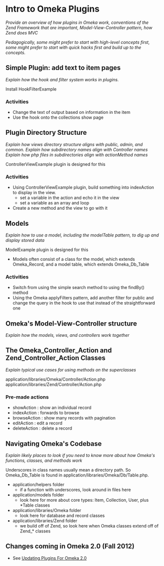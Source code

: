 # Intro to Omeka Plugins

_Provide an overview of how plugins in Omeka work, conventions of the Zend Framework that are important, Model-View-Controller pattern, how Zend does MVC_

_Pedagogically, some might prefer to start with high-level concepts first, some might prefer to start with quick hacks first and build up to the concepts._

## Simple Plugin: add text to item pages
_Explain how the hook and filter system works in plugins._

Install HookFilterExample

### Activities

* Change the text of output based on information in the item
* Use the hook onto the collections show page


## Plugin Directory Structure

_Explain how views directory structure aligns with public, admin, and common._
_Explain how subdirectory names align with Controller names_
_Explain how php files in subdirectories align with actionMethod names_

ControllerViewExample plugin is designed for this

### Activities

* Using ControllerViewExample plugin, build something into indexAction to display in the view.
	* set a variable in the action and echo it in the view
	* set a variable as an array and loop
* Create a new method and the view to go with it


## Models
_Explain how to use a model, including the modelTable pattern, to dig up and display stored data_

ModelExample plugin is designed for this

* Models often consist of a class for the model, which extends Omeka_Record, and a model table, which extends Omeka_Db_Table

### Activities

* Switch from using the simple search method to using the findBy() method
* Using the Omeka applyFilters pattern, add another filter for public and change the query in the hook to use that instead of the straightforward one

## Omeka's Model-View-Controller structure
_Explain how the models, views, and controllers work together_


## The Omeka_Controller_Action and Zend_Controller_Action Classes

_Explain typical use cases for using methods on the superclasses_

application/libraries/Omeka/Controller/Action.php
application/libraries/Zend/Controller/Action.php

### Pre-made actions

* showAction : show an individual record
* indexAction : forwards to browse
* browseAction : show many records with pagination
* editAction : edit a record
* deleteAction : delete a record


## Navigating Omeka's Codebase
_Explain likely places to look if you need to know more about how Omeka's functions, classes, and methods work_

Underscores in class names usually mean a directory path. So Omeka_Db_Table is found in application/libraries/Omeka/Db/Table.php. 

* application/helpers folder
	* if a function with underscores, look around in files here
* application/models folder
	* look here for more about core types: Item, Collection, User, plus *Table classes
* application/libraries/Omeka folder
	* look here for database and record classes
* application/libraries/Zend folder
	* we build off of Zend, so look here when Omeka classes extend off of Zend_* classes

## Changes coming in Omeka 2.0 (Fall 2012)

* See [Updating Plugins For Omeka 2.0](http://omeka.org/codex/Updating_Plugins_For_2.0)

